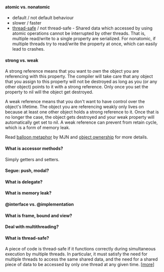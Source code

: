#### atomic vs. nonatomic

* default / not default behaviour
* slower / faster
* [thread-safe](#WhatIsThreadSafe) / not thread-safe - Shared data which accessed by using atomic operations cannot be interrupted by other threads. That is, multiple read/write to a single property are serialized. For nonatomic, if multiple threads try to read/write the property at once, which can easily lead to crashes.
 

#### strong vs. weak

A strong reference means that you want to *own* the object you are referencing with this property. The compiler will take care that any object that you assign to this property will not be destroyed as long as you (or any other object) points to it with a strong reference. Only once you set the property to nil will the object get destroyed.

A weak reference means that you don't want to have control over the object's lifetime. The object you are referencing weakly only lives on because at least one other object holds a strong reference to it. Once that is no longer the case, the object gets destroyed and your weak property will automatically get set to nil. A weak reference can prevent from retain cycle, which is a form of memory leak.

Read [balloon metaphor](http://stackoverflow.com/questions/11013587/differences-between-strong-and-weak-in-objective-c) by MJN and [object ownership](http://rypress.com/tutorials/objective-c/properties) for more details.


#### What is accessor methods?

Simply getters and setters.


#### Segue: push, modal?

#### What is delegate?

#### What is memory leak?

#### @interface vs. @implementation

#### What is frame, bound and view?

#### Deal with multithreading?

<a name="WhatIsThreadSafe"></a>
#### What is thread-safe?

A piece of code is thread-safe if it functions correctly during simultaneous execution by multiple threads. In particular, it must satisfy the need for multiple threads to access the same shared data, and the need for a shared piece of data to be accessed by only one thread at any given time. [[more](http://stackoverflow.com/questions/261683/what-is-meant-by-thread-safe-code)]
